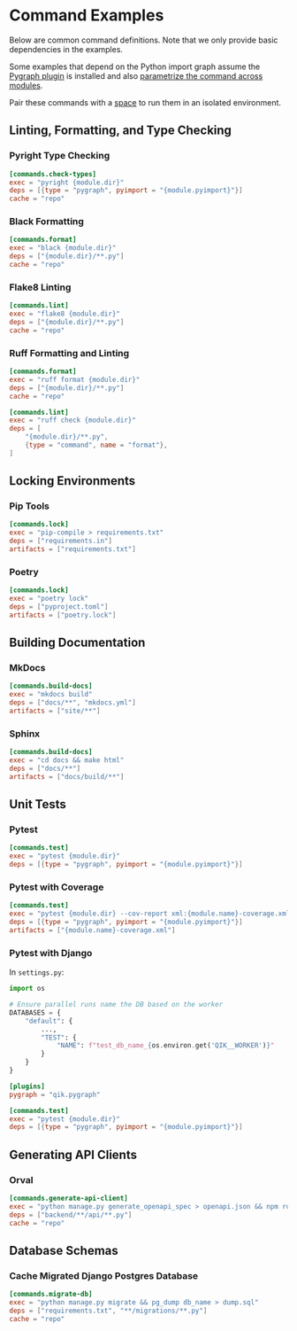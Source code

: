 # Command Examples

Below are common command definitions. Note that we only provide basic dependencies in the examples.

Some examples that depend on the Python import graph assume the [Pygraph plugin](plugin_pygraph.md) is installed and also [parametrize the command across modules](spaces.md#modules).

Pair these commands with a [space](spaces.md) to run them in an isolated environment.

## Linting, Formatting, and Type Checking

### Pyright Type Checking

```toml
[commands.check-types]
exec = "pyright {module.dir}"
deps = [{type = "pygraph", pyimport = "{module.pyimport}"}]
cache = "repo"
```

### Black Formatting

```toml
[commands.format]
exec = "black {module.dir}"
deps = ["{module.dir}/**.py"]
cache = "repo"
```

### Flake8 Linting

```toml
[commands.lint]
exec = "flake8 {module.dir}"
deps = ["{module.dir}/**.py"]
cache = "repo"
```

### Ruff Formatting and Linting

```toml
[commands.format]
exec = "ruff format {module.dir}"
deps = ["{module.dir}/**.py"]
cache = "repo"

[commands.lint]
exec = "ruff check {module.dir}"
deps = [
    "{module.dir}/**.py",
    {type = "command", name = "format"},
]
```

## Locking Environments

### Pip Tools

```toml
[commands.lock]
exec = "pip-compile > requirements.txt"
deps = ["requirements.in"]
artifacts = ["requirements.txt"]
```

### Poetry

```toml
[commands.lock]
exec = "poetry lock"
deps = ["pyproject.toml"]
artifacts = ["poetry.lock"]
```

## Building Documentation

### MkDocs

```toml
[commands.build-docs]
exec = "mkdocs build"
deps = ["docs/**", "mkdocs.yml"]
artifacts = ["site/**"]
```

### Sphinx

```toml
[commands.build-docs]
exec = "cd docs && make html"
deps = ["docs/**"]
artifacts = ["docs/build/**"]
```

## Unit Tests

### Pytest

```toml
[commands.test]
exec = "pytest {module.dir}"
deps = [{type = "pygraph", pyimport = "{module.pyimport}"}]
```

### Pytest with Coverage

```toml
[commands.test]
exec = "pytest {module.dir} --cov-report xml:{module.name}-coverage.xml"
deps = [{type = "pygraph", pyimport = "{module.pyimport}"}]
artifacts = ["{module.name}-coverage.xml"]
```

### Pytest with Django

In `settings.py`:

```python
import os

# Ensure parallel runs name the DB based on the worker
DATABASES = {
    "default": {
        ...,
        "TEST": {
            "NAME": f"test_db_name_{os.environ.get('QIK__WORKER')}"
        }
    }
}
```

```toml
[plugins]
pygraph = "qik.pygraph"

[commands.test]
exec = "pytest {module.dir}"
deps = [{type = "pygraph", pyimport = "{module.pyimport}"}]
```

## Generating API Clients

### Orval

```toml
[commands.generate-api-client]
exec = "python manage.py generate_openapi_spec > openapi.json && npm run orval"
deps = ["backend/**/api/**.py"]
cache = "repo"
```

## Database Schemas

### Cache Migrated Django Postgres Database

```toml
[commands.migrate-db]
exec = "python manage.py migrate && pg_dump db_name > dump.sql"
deps = ["requirements.txt", "**/migrations/**.py"]
cache = "repo"
```
